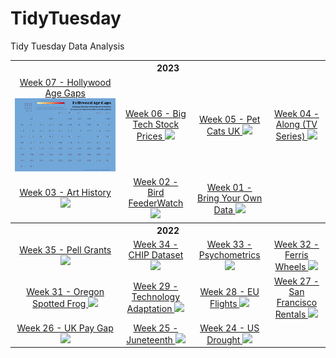 # TidyTuesday
Tidy Tuesday Data Analysis

<table>
<thread>
<th colspan="4">2023</th>
<tr>
<td align="center">
  <a href="https://github.com/hdailey/TidyTuesday/tree/main/2023/2023-02-14_HollywoodAgeGaps">
     Week 07 - Hollywood Age Gaps
  </a>
<img src="https://github.com/hdailey/TidyTuesday/blob/cb5ae59c79b56d2bb3531b830185cdb2820b465a/2023/2023-02-14_HollywoodAgeGaps/2023-02-14_TT.png"> 
  </td>
<td align="center">
    <a href="https://github.com/hdailey/TidyTuesday/tree/main/2023/2023-02-07_BigTechStockPrice">
  Week 06 - Big Tech Stock Prices
  </a>
<img src="https://user-images.githubusercontent.com/91282117/217352323-c537639f-861b-47ba-a11d-35c61aa7559b.png"> 
  </td>
<td align="center">
  <a href="https://github.com/hdailey/TidyTuesday/tree/main/2023/2023-01-31_CatsUK">
  Week 05 - Pet Cats UK
  </a>
<img src="https://user-images.githubusercontent.com/91282117/215854441-9a6c4269-bf75-4c9e-9da0-afd65266c3a7.png"> 
  </td>
<td align="center">
  <a href="https://github.com/hdailey/TidyTuesday/tree/main/2023/2023-01-24_Alone">
     Week 04 - Along (TV Series)
  </a>
<img src="https://user-images.githubusercontent.com/91282117/214370615-6b6e6b79-07cd-4665-a24d-9bbe47dd13a8.png"> 
  </td>
</tr>
<tr>
<td align="center">
  <a href="https://github.com/hdailey/TidyTuesday/tree/main/2023/2023-01-17_Artists">
  Week 03 - Art History
  </a>
<img src="https://user-images.githubusercontent.com/91282117/213287513-98dfdc16-44a6-408e-ab12-8916bb56382c.png"> 
  </td>
<td align="center">
    <a href="https://github.com/hdailey/TidyTuesday/tree/main/2023/2023-01-10_BirdFeederWatch">
  Week 02 - Bird FeederWatch
        </a>
<img src="https://user-images.githubusercontent.com/91282117/212170837-1657688f-c6be-4671-b359-2df36af75f96.png"> 
  </td>
<td align="center">
   <a href="https://github.com/hdailey/TidyTuesday/tree/main/2023/2023-01-03_BringYourOwn">
  Week 01 - Bring Your Own Data
  </a>
<img src="https://user-images.githubusercontent.com/91282117/211414698-75f3151a-3534-493c-9d27-76257cd6e7c2.png"> 
  </td>
</tr>
</thread>
<thread>
<th colspan="4">2022</th>
<tr>
<td align="center">
  <a href="https://github.com/hdailey/TidyTuesday/tree/main/2022/2022-08-30_PellGrant">
    Week 35 - Pell Grants
  </a>
<img src="https://user-images.githubusercontent.com/91282117/187514049-bb601be9-8113-4019-8f39-9ecc81a1b670.png"> 
  </td>
<td align="center">
  <a href="https://github.com/hdailey/TidyTuesday/tree/main/2022/2022-08-23_CHIPDataset">
    Week 34 - CHIP Dataset
  </a>
<img src="https://user-images.githubusercontent.com/91282117/187534636-89692677-56f9-4e63-96ae-b8134776ecdb.png"> 
  </td>
<td align="center">
  <a href="https://github.com/hdailey/TidyTuesday/tree/main/2022/2022-08-16_Psychometrics">
    Week 33 - Psychometrics
  </a>
<img src="https://user-images.githubusercontent.com/91282117/186250478-508d3496-6f76-4266-a0e3-2a23b516d18b.png"> 
  </td>
<td align="center">
  <a href="https://github.com/hdailey/TidyTuesday/tree/main/2022/2022-08-09_FerrisWheels">
    Week 32 - Ferris Wheels
  </a>
<img src="https://user-images.githubusercontent.com/91282117/186250644-ad38d7dd-836b-417e-b5cf-8ce107d622c0.png"> 
  </td>
</tr>
<tr>
<td align="center">
  <a href="https://github.com/hdailey/TidyTuesday/tree/main/2022/2022-08-02_ORSpottedFrog">
    Week 31 - Oregon Spotted Frog
  </a>
<img src="https://user-images.githubusercontent.com/91282117/182450144-40d0c6d0-5768-4113-9cb9-60088aeaac12.png"> 
  </td>
<td align="center">
  <a href="https://github.com/hdailey/TidyTuesday/tree/main/2022/2022-07-19_TechnologyAdoption"> 
    Week 29 - Technology Adaptation
  </a>
<img src="https://user-images.githubusercontent.com/91282117/182464986-c7f26404-912e-49ca-acdd-58cffcb4177d.png"> 
  </td>
<td align="center">
  <a href="https://github.com/hdailey/TidyTuesday/tree/main/2022/2022-07-12_EUFlights">
     Week 28 - EU Flights
  </a>
<img src="https://user-images.githubusercontent.com/91282117/179805679-165c1472-f9b6-4495-b9e3-0804cba97dc3.png"> 
  </td>
<td align="center">
  <a href="https://github.com/hdailey/TidyTuesday/tree/main/2022/2022-07-05_SFRent">
    Week 27 - San Francisco Rentals
  </a>
<img src="https://user-images.githubusercontent.com/91282117/177866848-6930b0ce-500e-4075-a46f-cdf961c15049.png"> 
  </td
</tr>
<tr>
<td align="center">
  <a href="https://github.com/hdailey/TidyTuesday/tree/main/2022/2022-06-28_UKPay">
    Week 26 - UK Pay Gap
  </a>
<img src="https://user-images.githubusercontent.com/91282117/177357688-1d8d64db-7cd6-4459-8016-135dbed9892e.png"> 
  </td>
<td align="center">
  <a href="https://github.com/hdailey/TidyTuesday/tree/main/2022/2022-06-21_Juneteenth">
    Week 25 - Juneteenth
  </a>
<img src="https://user-images.githubusercontent.com/91282117/176223457-3fca473f-f9e4-4240-a240-871b81a8804d.png"> 
  </td>
<td align="center">
  <a href="https://github.com/hdailey/TidyTuesday/tree/main/2022/2022-06-14_Drought">
    Week 24 - US Drought
  </a>
<img src="https://user-images.githubusercontent.com/91282117/176217471-769928b1-b28e-42d0-992c-9e9a1ae1e6cf.png"> 
  </td>
</tr>
</thread>
</table>
